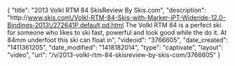 {
    "title": "2013 Volkl RTM 84 SkisReview By Skis.com",
    "description": "http:\/\/www.skis.com\/Volkl-RTM-84-Skis-with-Marker-iPT-Wideride-12.0-Bindings-2013\/272641P,default,pd.html  The Volkl RTM 84 is a perfect ski for someone who likes to ski fast, powerful and look good while the do it. At 84mm underfoot this ski can float in",
    "videoid": "3766605",
    "date_created": "1411361205",
    "date_modified": "1418182014",
    "type": "captivate",
    "layout": "video",
    "url": "\/v\/2013-volkl-rtm-84-skisreview-by-skis-com\/3766605"
}